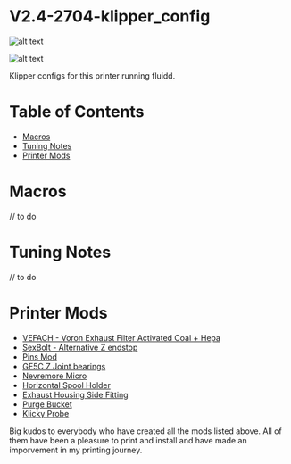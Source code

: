 # V2.4-2704-klipper_config

![alt text](https://media.discordapp.net/attachments/902712169102188594/927735408559784006/IMG_6419.jpg?width=753&height=1004)

![alt text](https://user-images.githubusercontent.com/70730842/162551341-4ec032d8-dd3d-4ef9-b59f-69d76e0266df.png)


Klipper configs for this printer running fluidd.

# Table of Contents 
- [Macros](#macros)
- [Tuning Notes](#tuning-notes)
- [Printer Mods](#printer-mods)

# Macros

// to do

# Tuning Notes

// to do

# Printer Mods

* [VEFACH - Voron Exhaust Filter Activated Coal + Hepa](https://github.com/VoronDesign/VoronUsers/tree/master/printer_mods/KevinAkaSam/VEFACH)
* [SexBolt - Alternative Z endstop](https://github.com/hartk1213/MISC/tree/main/Voron%20Mods/Voron%202/2.4/Voron2.4_SexBolt_ZEndstop)
* [Pins Mod](https://github.com/hartk1213/MISC/tree/main/Voron%20Mods/Voron%202/2.4/Voron2.4_Pins_Mod)
* [GE5C Z Joint bearings](https://github.com/hartk1213/MISC/tree/main/Voron%20Mods/Voron%202/2.4/Voron2.4_GE5C)
* [Nevremore Micro](https://github.com/nevermore3d/Nevermore_Micro)
* [Horizontal Spool Holder](https://github.com/VoronDesign/VoronUsers/tree/master/printer_mods/BladeScraper-Designs/Horizontal-Spool-Holder)
* [Exhaust Housing Side Fitting](https://github.com/VoronDesign/VoronUsers/tree/master/printer_mods/togi/exhaust_housing_side_fitting)
* [Purge Bucket](https://github.com/VoronDesign/VoronUsers/tree/master/printer_mods/edwardyeeks/Decontaminator_Purge_Bucket_&_Nozzle_Scrubber)
* [Klicky Probe](https://github.com/VoronDesign/VoronUsers/tree/master/printer_mods/JosAr/Klicky-Probe)

Big kudos to everybody who have created all the mods listed above. All of them have been a pleasure to print and install and have made an imporvement in my printing journey.
